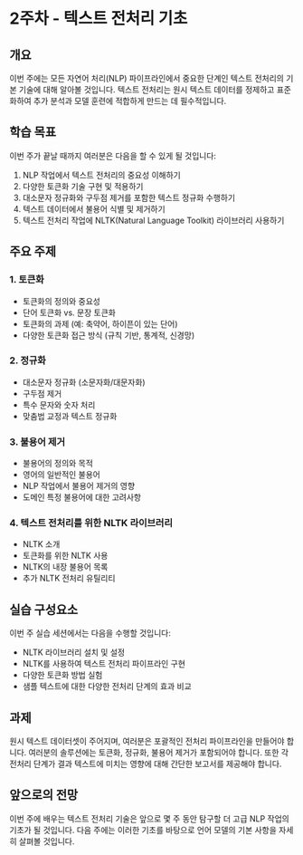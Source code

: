 # 2주차 - 텍스트 전처리 기초

## 개요

이번 주에는 모든 자연어 처리(NLP) 파이프라인에서 중요한 단계인 텍스트 전처리의 기본 기술에 대해 알아볼 것입니다. 텍스트 전처리는 원시 텍스트 데이터를 정제하고 표준화하여 추가 분석과 모델 훈련에 적합하게 만드는 데 필수적입니다.

## 학습 목표

이번 주가 끝날 때까지 여러분은 다음을 할 수 있게 될 것입니다:

1. NLP 작업에서 텍스트 전처리의 중요성 이해하기
2. 다양한 토큰화 기술 구현 및 적용하기
3. 대소문자 정규화와 구두점 제거를 포함한 텍스트 정규화 수행하기
4. 텍스트 데이터에서 불용어 식별 및 제거하기
5. 텍스트 전처리 작업에 NLTK(Natural Language Toolkit) 라이브러리 사용하기

## 주요 주제

### 1. 토큰화

- 토큰화의 정의와 중요성
- 단어 토큰화 vs. 문장 토큰화
- 토큰화의 과제 (예: 축약어, 하이픈이 있는 단어)
- 다양한 토큰화 접근 방식 (규칙 기반, 통계적, 신경망)

### 2. 정규화

- 대소문자 정규화 (소문자화/대문자화)
- 구두점 제거
- 특수 문자와 숫자 처리
- 맞춤법 교정과 텍스트 정규화

### 3. 불용어 제거

- 불용어의 정의와 목적
- 영어의 일반적인 불용어
- NLP 작업에서 불용어 제거의 영향
- 도메인 특정 불용어에 대한 고려사항

### 4. 텍스트 전처리를 위한 NLTK 라이브러리

- NLTK 소개
- 토큰화를 위한 NLTK 사용
- NLTK의 내장 불용어 목록
- 추가 NLTK 전처리 유틸리티

## 실습 구성요소

이번 주 실습 세션에서는 다음을 수행할 것입니다:

- NLTK 라이브러리 설치 및 설정
- NLTK를 사용하여 텍스트 전처리 파이프라인 구현
- 다양한 토큰화 방법 실험
- 샘플 텍스트에 대한 다양한 전처리 단계의 효과 비교

## 과제

원시 텍스트 데이터셋이 주어지며, 여러분은 포괄적인 전처리 파이프라인을 만들어야 합니다. 여러분의 솔루션에는 토큰화, 정규화, 불용어 제거가 포함되어야 합니다. 또한 각 전처리 단계가 결과 텍스트에 미치는 영향에 대해 간단한 보고서를 제공해야 합니다.

## 앞으로의 전망

이번 주에 배우는 텍스트 전처리 기술은 앞으로 몇 주 동안 탐구할 더 고급 NLP 작업의 기초가 될 것입니다. 다음 주에는 이러한 기초를 바탕으로 언어 모델의 기본 사항을 자세히 살펴볼 것입니다.

```{tableofcontents}

```
